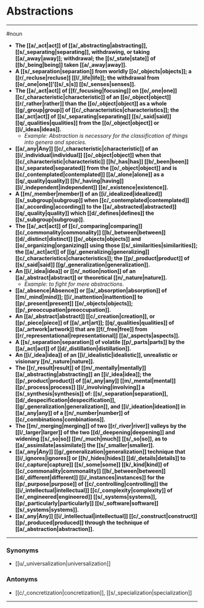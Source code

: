# Abstractions
---
#noun
- **The [[a/_act|act]] of [[a/_abstracting|abstracting]], [[s/_separating|separating]], withdrawing, or taking [[a/_away|away]]; withdrawal; the [[s/_state|state]] of [[b/_being|being]] taken [[a/_away|away]].**
- **A [[s/_separation|separation]] from worldly [[o/_objects|objects]]; a [[r/_recluse|recluse]] [[l/_life|life]]; the withdrawal from [[o/_one|one]]'[[s/_s|s]] [[s/_senses|senses]].**
- **The [[a/_act|act]] of [[f/_focusing|focusing]] on [[o/_one|one]] [[c/_characteristic|characteristic]] of an [[o/_object|object]] [[r/_rather|rather]] than the [[o/_object|object]] as a whole [[g/_group|group]] of [[c/_characteristics|characteristics]]; the [[a/_act|act]] of [[s/_separating|separating]] [[s/_said|said]] [[q/_qualities|qualities]] from the [[o/_object|object]] or [[i/_ideas|ideas]].**
	- _Example: Abstraction is necessary for the classification of things into genera and species._
- **[[a/_any|Any]] [[c/_characteristic|characteristic]] of an [[i/_individual|individual]] [[o/_object|object]] when that [[c/_characteristic|characteristic]] [[h/_has|has]] [[b/_been|been]] [[s/_separated|separated]] from the [[o/_object|object]] and is [[c/_contemplated|contemplated]] [[a/_alone|alone]] as a [[q/_quality|quality]] [[h/_having|having]] [[i/_independent|independent]] [[e/_existence|existence]].**
- **A [[m/_member|member]] of an [[i/_idealized|idealized]] [[s/_subgroup|subgroup]] when [[c/_contemplated|contemplated]] [[a/_according|according]] to the [[a/_abstracted|abstracted]] [[q/_quality|quality]] which [[d/_defines|defines]] the [[s/_subgroup|subgroup]].**
- **The [[a/_act|act]] of [[c/_comparing|comparing]] [[c/_commonality|commonality]] [[b/_between|between]] [[d/_distinct|distinct]] [[o/_objects|objects]] and [[o/_organizing|organizing]] using those [[s/_similarities|similarities]]; the [[a/_act|act]] of [[g/_generalizing|generalizing]] [[c/_characteristics|characteristics]]; the [[p/_product|product]] of [[s/_said|said]] [[g/_generalization|generalization]].**
- **An [[i/_idea|idea]] or [[n/_notion|notion]] of an [[a/_abstract|abstract]] or theoretical [[n/_nature|nature]].**
	- _Example: to fight for mere abstractions._
- **[[a/_absence|Absence]] or [[a/_absorption|absorption]] of [[m/_mind|mind]]; [[i/_inattention|inattention]] to [[p/_present|present]] [[o/_objects|objects]]; [[p/_preoccupation|preoccupation]].**
- **An [[a/_abstract|abstract]] [[c/_creation|creation]], or [[p/_piece|piece]] of [[a/_art|art]]; [[q/_qualities|qualities]] of [[a/_artwork|artwork]] that are [[f/_free|free]] from [[r/_representational|representational]] [[a/_aspects|aspects]].**
- **A [[s/_separation|separation]] of volatile [[p/_parts|parts]] by the [[a/_act|act]] of [[d/_distillation|distillation]].**
- **An [[i/_idea|idea]] of an [[i/_idealistic|idealistic]], unrealistic or visionary [[n/_nature|nature]].**
- **The [[r/_result|result]] of [[m/_mentally|mentally]] [[a/_abstracting|abstracting]] an [[i/_idea|idea]]; the [[p/_product|product]] of [[a/_any|any]] [[m/_mental|mental]] [[p/_process|process]] [[i/_involving|involving]] a [[s/_synthesis|synthesis]] of: [[s/_separation|separation]], [[d/_despecification|despecification]], [[g/_generalization|generalization]], and [[i/_ideation|ideation]] in [[a/_any|any]] of a [[n/_number|number]] of [[c/_combinations|combinations]].**
- **The [[m/_merging|merging]] of two [[r/_river|river]] valleys by the [[l/_larger|larger]] of the two [[d/_deepening|deepening]] and widening [[s/_so|so]] [[m/_much|much]] [[s/_so|so]], as to [[a/_assimilate|assimilate]] the [[s/_smaller|smaller]].**
- **[[a/_any|Any]] [[g/_generalization|generalization]] technique that [[i/_ignores|ignores]] or [[h/_hides|hides]] [[d/_details|details]] to [[c/_capture|capture]] [[s/_some|some]] [[k/_kind|kind]] of [[c/_commonality|commonality]] [[b/_between|between]] [[d/_different|different]] [[i/_instances|instances]] for the [[p/_purpose|purpose]] of [[c/_controlling|controlling]] the [[i/_intellectual|intellectual]] [[c/_complexity|complexity]] of [[e/_engineered|engineered]] [[s/_systems|systems]], [[p/_particularly|particularly]] [[s/_software|software]] [[s/_systems|systems]].**
- **[[a/_any|Any]] [[i/_intellectual|intellectual]] [[c/_construct|construct]] [[p/_produced|produced]] through the technique of [[a/_abstraction|abstraction]].**
---
### Synonyms
- [[u/_universalization|universalization]]
### Antonyms
- [[c/_concretization|concretization]], [[s/_specialization|specialization]]
---
